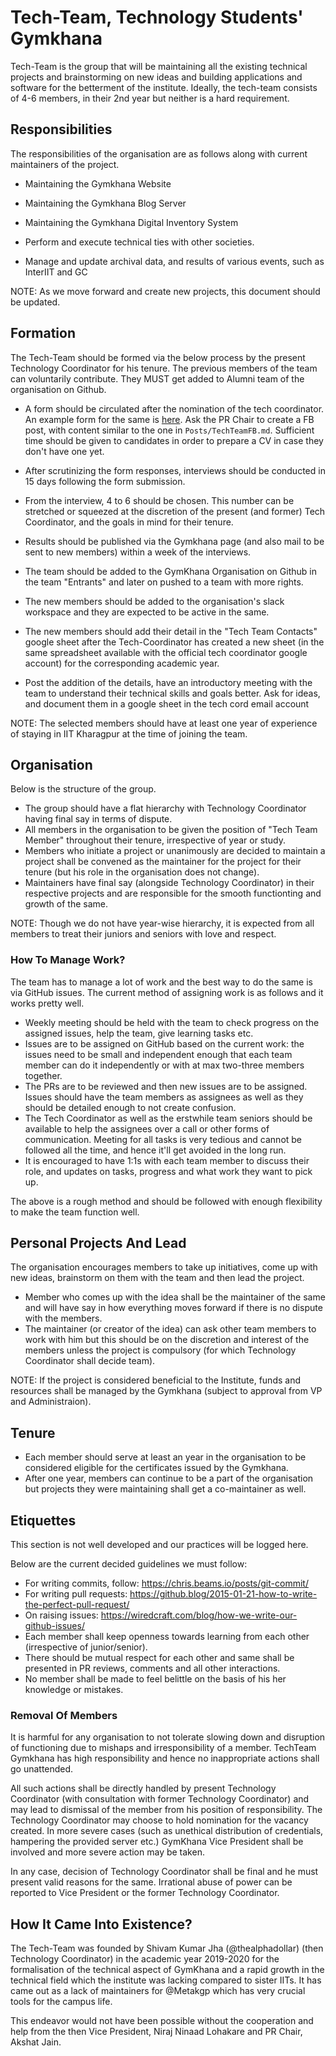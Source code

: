 # Tech-Team, Technology Students' Gymkhana

Tech-Team is the group that will be maintaining all the existing technical projects and brainstorming on new ideas and building applications and software for the betterment of the institute. Ideally, the tech-team consists of 4-6 members, in their 2nd year but neither is a hard requirement.

## Responsibilities

The responsibilities of the organisation are as follows along with current maintainers of the project.

- Maintaining the Gymkhana Website

- Maintaining the Gymkhana Blog Server

- Maintaining the Gymkhana Digital Inventory System

- Perform and execute technical ties with other societies.

- Manage and update archival data, and results of various events, such as InterIIT and GC

NOTE: As we move forward and create new projects, this document should be updated.

## Formation

The Tech-Team should be formed via the below process by the present Technology Coordinator for his tenure. The previous members of the team can voluntarily contribute. They MUST get added to Alumni team of the organisation on Github.

- A form should be circulated after the nomination of the tech coordinator. An example form for the same is [here](https://forms.gle/9Du4xXSurx6C7dMz8). Ask the PR Chair to create a FB post, with content similar to the one in `Posts/TechTeamFB.md`. Sufficient time should be given to candidates in order to prepare a CV in case they don't have one yet.

- After scrutinizing the form responses, interviews should be conducted in 15 days following the form submission.

- From the interview, 4 to 6 should be chosen. This number can be stretched or squeezed at the discretion of the present (and former) Tech Coordinator, and the goals in mind for their tenure.

- Results should be published via the Gymkhana page (and also mail to be sent to new members) within a week of the interviews.

- The team should be added to the GymKhana Organisation on Github in the team "Entrants" and later on pushed to a team with more rights.

- The new members should be added to the organisation's slack workspace and they are expected to be active in the same.

- The new members should add their detail in the "Tech Team Contacts" google sheet after the Tech-Coordinator has created a new sheet (in the same spreadsheet available with the official tech coordinator google account) for the corresponding academic year.

- Post the addition of the details, have an introductory meeting with the team to understand their technical skills and goals better. Ask for ideas, and document them in a google sheet in the tech cord email account

NOTE: The selected members should have at least one year of experience of staying in IIT Kharagpur at the time of joining the team.

## Organisation

Below is the structure of the group.

- The group should have a flat hierarchy with Technology Coordinator having final say in terms of dispute.
- All members in the organisation to be given the position of "Tech Team Member" throughout their tenure, irrespective of year or study.
- Members who initiate a project or unanimously are decided to maintain a project shall be convened as the maintainer for the project for their tenure (but his role in the organisation does not change).
- Maintainers have final say (alongside Technology Coordinator) in their respective projects and are responsible for the smooth functionting and growth of the same.

NOTE: Though we do not have year-wise hierarchy, it is expected from all members to treat their juniors and seniors with love and respect.

### How To Manage Work?

The team has to manage a lot of work and the best way to do the same is via GitHub issues. The current method of assigning work is as follows and it works pretty well.

- Weekly meeting should be held with the team to check progress on the assigned issues, help the team, give learning tasks etc.
- Issues are to be assigned on GitHub based on the current work: the issues need to be small and independent enough that each team member can do it independently or with at max two-three members together.
- The PRs are to be reviewed and then new issues are to be assigned. Issues should have the team members as assignees as well as they should be detailed enough to not create confusion.
- The Tech Coordinator as well as the erstwhile team seniors should be available to help the assignees over a call or other forms of communication. Meeting for all tasks is very tedious and cannot be followed all the time, and hence it'll get avoided in the long run.
- It is encouraged to have 1:1s with each team member to discuss their role, and updates on tasks, progress and what work they want to pick up.

The above is a rough method and should be followed with enough flexibility to make the team function well.

## Personal Projects And Lead

The organisation encourages members to take up initiatives, come up with new ideas, brainstorm on them with the team and then lead the project.

- Member who comes up with the idea shall be the maintainer of the same and will have say in how everything moves forward if there is no dispute with the members.
- The maintainer (or creator of the idea) can ask other team members to work with him but this should be on the discretion and interest of the members unless the project is compulsory (for which Technology Coordinator shall decide team).

NOTE: If the project is considered beneficial to the Institute, funds and resources shall be managed by the Gymkhana (subject to approval from VP and Administraion).

## Tenure

- Each member should serve at least an year in the organisation to be considered eligible for the certificates issued by the Gymkhana.
- After one year, members can continue to be a part of the organisation but projects they were maintaining shall get a co-maintainer as well.

## Etiquettes

This section is not well developed and our practices will be logged here.

Below are the current decided guidelines we must follow:

- For writing commits, follow: https://chris.beams.io/posts/git-commit/
- For writing pull requests: https://github.blog/2015-01-21-how-to-write-the-perfect-pull-request/
- On raising issues: https://wiredcraft.com/blog/how-we-write-our-github-issues/
- Each member shall keep openness towards learning from each other (irrespective of junior/senior).
- There should be mutual respect for each other and same shall be presented in PR reviews, comments and all other interactions.
- No member shall be made to feel belittle on the basis of his her knowledge or mistakes.

### Removal Of Members

It is harmful for any organisation to not tolerate slowing down and disruption of functioning due to mishaps and irresponsibility of a member. TechTeam Gymkhana has high responsibility and hence no inappropriate actions shall go unattended.

All such actions shall be directly handled by present Technology Coordinator (with consultation with former Technology Coordinator) and may lead to dismissal of the member from his position of responsibility. The Technology Coordinator may choose to hold nomination for the vacancy created. In more severe cases (such as unethical distribution of credentials, hampering the provided server etc.) GymKhana Vice President shall be involved and more severe action may be taken.

In any case, decision of Technology Coordinator shall be final and he must present valid reasons for the same. Irrational abuse of power can be reported to Vice President or the former Technology Coordinator.

## How It Came Into Existence?

The Tech-Team was founded by Shivam Kumar Jha (@thealphadollar) (then Technology Coordinator) in the academic year 2019-2020 for the formalisation of the technical aspect of GymKhana and a rapid growth in the technical field which the institute was lacking compared to sister IITs. It has came out as a lack of maintainers for @Metakgp which has very crucial tools for the campus life.

This endeavor would not have been possible without the cooperation and help from the then Vice President, Niraj Ninaad Lohakare and PR Chair, Akshat Jain.
